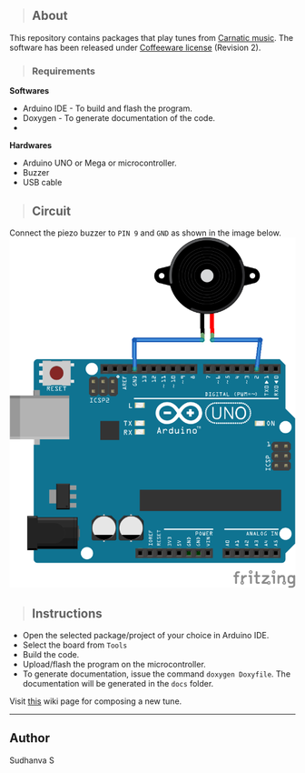> ## About
This repository contains packages that play tunes from [Carnatic music](https://www.google.com/search?q=carnatic+music&oq=carnatic+music&aqs=chrome..69i57j69i59j69i60l3.2095j0j7&sourceid=chrome&ie=UTF-8). The software has been released under [Coffeeware license](https://github.com/jupegarnica/coffeeware-license) (Revision 2).

> ### Requirements

**Softwares**
* Arduino IDE - To build and flash the program.
* Doxygen - To generate documentation of the code.
* 
**Hardwares**
* Arduino UNO or Mega or microcontroller.
* Buzzer
* USB cable

> ## Circuit
Connect the piezo buzzer to ```PIN 9``` and ```GND``` as shown in the image below.
![Circuit](Circuit.png)
> ## Instructions
* Open the selected package/project of your choice in Arduino IDE.
* Select the board from ```Tools```
* Build the code.
* Upload/flash the program on the microcontroller.
* To generate documentation, issue the command ```doxygen Doxyfile```. The documentation will be generated in the ```docs``` folder.

Visit [this](https://github.com/RobotBramhana/arduino_music/wiki/Quick-compose-guide) wiki page for composing a new tune.

---

## Author
Sudhanva S
